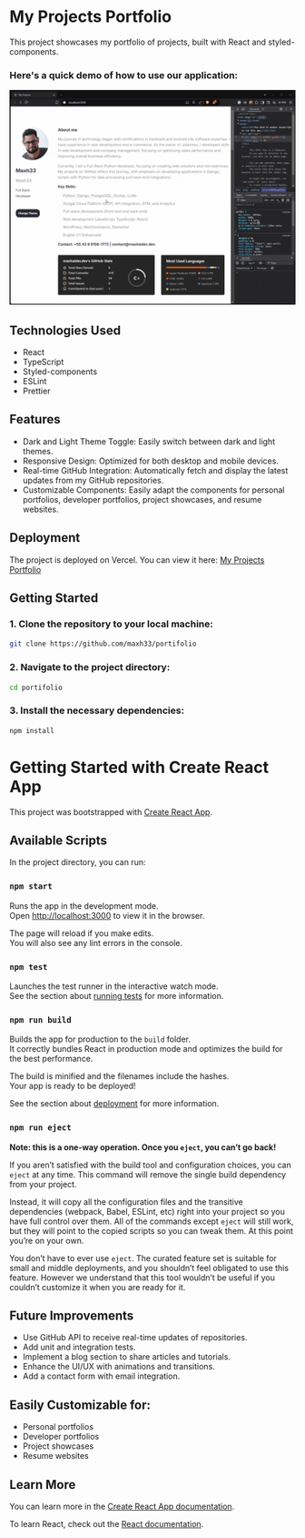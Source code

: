 # My Projects Portfolio

This project showcases my portfolio of projects, built with React and styled-components.

### Here's a quick demo of how to use our application:

![Demo GIF](https://github.com/maxh33/portifolio/blob/main/public/portifolio.gif)

## Technologies Used

- React
- TypeScript
- Styled-components
- ESLint
- Prettier

## Features

- Dark and Light Theme Toggle: Easily switch between dark and light themes.
- Responsive Design: Optimized for both desktop and mobile devices.
- Real-time GitHub Integration: Automatically fetch and display the latest updates from my GitHub repositories.
- Customizable Components: Easily adapt the components for personal portfolios, developer portfolios, project showcases, and resume websites.

## Deployment

The project is deployed on Vercel. You can view it here: [My Projects Portfolio](https://portifolio-blush-one-80.vercel.app/)

## Getting Started

### 1. Clone the repository to your local machine:

```sh
git clone https://github.com/maxh33/portifolio
```

### 2. Navigate to the project directory:

```sh
cd portifolio
```

### 3. Install the necessary dependencies:

```sh
npm install
```

# Getting Started with Create React App

This project was bootstrapped with [Create React App](https://github.com/facebook/create-react-app).

## Available Scripts

In the project directory, you can run:

### `npm start`

Runs the app in the development mode.\
Open [http://localhost:3000](http://localhost:3000) to view it in the browser.

The page will reload if you make edits.\
You will also see any lint errors in the console.

### `npm test`

Launches the test runner in the interactive watch mode.\
See the section about [running tests](https://facebook.github.io/create-react-app/docs/running-tests) for more information.

### `npm run build`

Builds the app for production to the `build` folder.\
It correctly bundles React in production mode and optimizes the build for the best performance.

The build is minified and the filenames include the hashes.\
Your app is ready to be deployed!

See the section about [deployment](https://facebook.github.io/create-react-app/docs/deployment) for more information.

### `npm run eject`

**Note: this is a one-way operation. Once you `eject`, you can’t go back!**

If you aren’t satisfied with the build tool and configuration choices, you can `eject` at any time. This command will remove the single build dependency from your project.

Instead, it will copy all the configuration files and the transitive dependencies (webpack, Babel, ESLint, etc) right into your project so you have full control over them. All of the commands except `eject` will still work, but they will point to the copied scripts so you can tweak them. At this point you’re on your own.

You don’t have to ever use `eject`. The curated feature set is suitable for small and middle deployments, and you shouldn’t feel obligated to use this feature. However we understand that this tool wouldn’t be useful if you couldn’t customize it when you are ready for it.

## Future Improvements

- Use GitHub API to receive real-time updates of repositories.
- Add unit and integration tests.
- Implement a blog section to share articles and tutorials.
- Enhance the UI/UX with animations and transitions.
- Add a contact form with email integration.

## Easily Customizable for:

- Personal portfolios
- Developer portfolios
- Project showcases
- Resume websites

## Learn More

You can learn more in the [Create React App documentation](https://facebook.github.io/create-react-app/docs/getting-started).

To learn React, check out the [React documentation](https://reactjs.org/).
